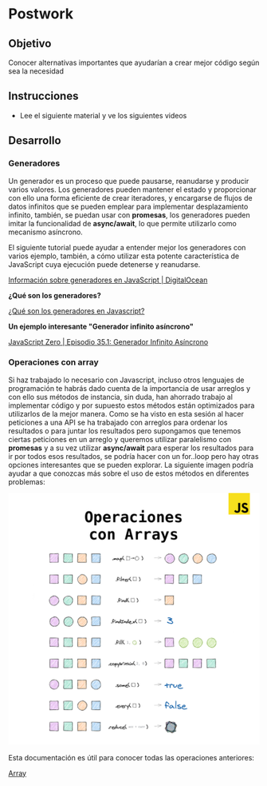 # Postwork

## Objetivo

Conocer alternativas importantes que ayudarían a crear mejor código según sea la necesidad

## Instrucciones

- Lee el siguiente material y ve los siguientes videos

## Desarrollo

### Generadores

Un generador es un proceso que puede pausarse, reanudarse y producir varios valores. Los generadores pueden mantener el estado y proporcionar con ello una forma eficiente de crear iteradores, y encargarse de flujos de datos infinitos que se pueden emplear para implementar desplazamiento infinito, también, se puedan usar con **promesas**, los generadores pueden imitar la funcionalidad de **async/await**, lo que permite utilizarlo como mecanismo asíncrono.

El siguiente tutorial puede ayudar a entender mejor los generadores con varios ejemplo, también, a cómo utilizar esta potente característica de JavaScript cuya ejecución puede detenerse y reanudarse.

[Información sobre generadores en JavaScript | DigitalOcean](https://www.digitalocean.com/community/tutorials/understanding-generators-in-javascript-es)

**¿Qué son los generadores?**

[¿Qué son los generadores en Javascript?](https://www.youtube.com/watch?v=tEkWs8RCkQQ)

**Un ejemplo interesante "Generador infinito asíncrono"**

[JavaScript Zero | Episodio 35.1: Generador Infinito Asíncrono](https://www.youtube.com/watch?v=xb9CYd3HgIs)

### Operaciones con array

Si haz trabajado lo necesario con Javascript, incluso otros lenguajes de programación te habrás dado cuenta de la importancia de usar arreglos y con ello sus métodos de instancia, sin duda, han ahorrado trabajo al implementar código y por supuesto estos métodos están optimizados para utilizarlos de la mejor manera. Como se ha visto en esta sesión al hacer peticiones a una API se ha trabajado con arreglos para ordenar los resultados o para juntar los resultados pero supongamos que tenemos ciertas peticiones en un arreglo y queremos utilizar paralelismo con **promesas** y a su vez utilizar **async/await** para esperar los resultados para ir por todos esos resultados, se podría hacer con un for..loop pero hay otras opciones interesantes que se pueden explorar. La siguiente imagen podría ayudar a que conozcas más sobre el uso de estos métodos en diferentes problemas:

![107763607_4670604606298272_6801608362134760619_o.png](107763607_4670604606298272_6801608362134760619_o.png)

Esta documentación es útil para conocer todas las operaciones anteriores:

[Array](https://developer.mozilla.org/es/docs/Web/JavaScript/Referencia/Objetos_globales/Array)